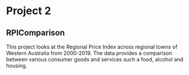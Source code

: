 # Project 2
## RPIComparison

This project looks at the Regional Price Index across regional towns of Western Australia from 2000-2019.
The data provides a comparison between various consumer goods and services such a food, alcohol and housing.
